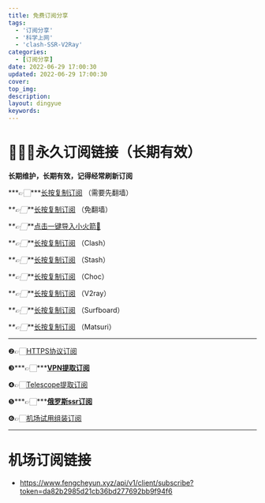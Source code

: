 ```yaml
---
title: 免费订阅分享
tags:
  - '订阅分享'
  - '科学上网'
  - 'clash-SSR-V2Ray'
categories:
  - [订阅分享]
date: 2022-06-29 17:00:30
updated: 2022-06-29 17:00:30
cover:
top_img:
description:
layout: dingyue
keywords:
---
```




# 🎉🎉🎉永久订阅链接（长期有效）

**长期维护，长期有效，记得经常刷新订阅**

**\*👉🏻\**\*[长按复制订阅](https://raw.githubusercontent.com/Jsnzkpg/Jsnzkpg/Jsnzkpg/Jsnzkpg) （需要先翻墙）

\**\*👉🏻\**\*[长按复制订阅](https://pastebin.com/raw/GxR5pELe) （免翻墙）

\**\*👉🏻\**\*[点击一键导入小火箭🚀](https://suo.yt/KNhIueu)

\**\*👉🏻\**\*[长按复制订阅](https://api.v1.mk/sub?target=clash&url=https%3A%2F%2Fpastebin.com%2Fraw%2FGxR5pELe&insert=false&config=https%3A%2F%2Fraw.githubusercontent.com%2Flhl77%2Fsub-ini%2Fmain%2Ftsutsu-mini-gfw.ini&emoji=true&list=false&udp=false&tfo=false&expand=true&scv=false&fdn=false&new_name=true) （Clash）

\**\*👉🏻\**\*[长按复制订阅](https://api.v1.mk/sub?target=clash&url=https%3A%2F%2Fpastebin.com%2Fraw%2FGxR5pELe&insert=false&config=https%3A%2F%2Fraw.githubusercontent.com%2Flhl77%2Fsub-ini%2Fmain%2Ftsutsu-mini-gfw.ini&emoji=true&list=false&udp=false&tfo=false&expand=true&scv=false&fdn=false&new_name=true) （Stash）

\**\*👉🏻\**\*[长按复制订阅](https://api.v1.mk/sub?target=clash&url=https%3A%2F%2Fpastebin.com%2Fraw%2FGxR5pELe&insert=false&config=https%3A%2F%2Fraw.githubusercontent.com%2Flhl77%2Fsub-ini%2Fmain%2Ftsutsu-mini-gfw.ini&emoji=true&list=false&udp=false&tfo=false&expand=true&scv=false&fdn=false&new_name=true) （Choc）

\**\*👉🏻\**\*[长按复制订阅](https://api.v1.mk/sub?target=mixed&url=https%3A%2F%2Fpastebin.com%2Fraw%2FGxR5pELe&insert=false&config=https%3A%2F%2Fraw.githubusercontent.com%2Flhl77%2Fsub-ini%2Fmain%2Ftsutsu-mini-gfw.ini&emoji=true&list=false&udp=false&tfo=false&expand=true&scv=false&fdn=false) （V2ray）

\**\*👉🏻\**\*[长按复制订阅](https://api.v1.mk/sub?target=surfboard&url=https%3A%2F%2Fpastebin.com%2Fraw%2FGxR5pELe&insert=false&config=https%3A%2F%2Fraw.githubusercontent.com%2Flhl77%2Fsub-ini%2Fmain%2Ftsutsu-mini-gfw.ini&emoji=true&list=false&udp=false&tfo=false&expand=true&scv=false&fdn=false) （Surfboard）

\**\*👉🏻\**\*[长按复制订阅](https://pastebin.com/raw/GxR5pELe) （Matsuri）

------------------------------------

❷👉🏻[HTTPS协议订阅](https://yamcode.com/raw/fgkhzshpk0)

❸***👉🏻***[**VPN提取订阅**](https://yamcode.com/raw/dje2dvwcvp)

❹👉🏻[Telescope提取订阅](https://yamcode.com/raw/tddz7wh1kg)

❺***👉🏻***[**俄罗斯ssr订阅**](https://yamcode.com/raw/zgcxaw3dto)

❻👉🏻[机场试用组装订阅](https://yamcode.com/raw/xbhdsufoqh)

--------------------------

# 机场订阅链接

- https://www.fengcheyun.xyz/api/v1/client/subscribe?token=da82b2985d21cb36bd277692bb9f94f6
